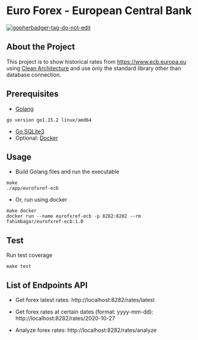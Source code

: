 # Euro Forex - European Central Bank
<a href='https://github.com/jpoles1/gopherbadger' target='_blank'>![gopherbadger-tag-do-not-edit](https://img.shields.io/badge/Go%20Coverage-89%25-brightgreen.svg?longCache=true&style=flat)</a>

## About the Project
This project is to show historical rates from https://www.ecb.europa.eu using [Clean Architecture](https://blog.cleancoder.com/uncle-bob/2012/08/13/the-clean-architecture.html) and use only the standard library other than database connection.

## Prerequisites
- [Golang](https://golang.org/)
```shell script
go version go1.15.2 linux/amd64
```
- [Go SQLite3](https://github.com/mattn/go-sqlite3) 
- Optional: [Docker](https://www.docker.com)

## Usage
- Build Golang files and run the executable
```shell script
make
./app/eurofxref-ecb
```

- Or, run using docker
```shell script
make docker
docker run --name eurofxref-ecb -p 8282:8282 --rm fahimbagar/eurofxref-ecb:1.0
```

## Test
Run test coverage
```shell script
make test
```

## List of Endpoints API
- Get forex latest rates: http://localhost:8282/rates/latest

- Get forex rates at certain dates (format: yyyy-mm-dd): http://localhost:8282/rates/2020-10-27

- Analyze forex rates: http://localhost:8282/rates/analyze
